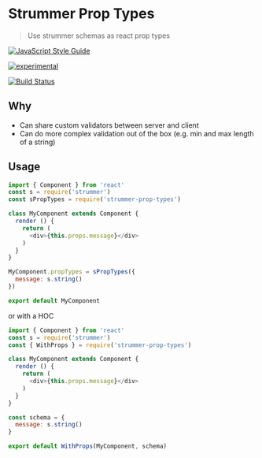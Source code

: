 # Strummer Prop Types

> Use strummer schemas as react prop types

[![JavaScript Style Guide](https://img.shields.io/badge/code_style-standard-brightgreen.svg)](https://standardjs.com)

[![experimental](http://badges.github.io/stability-badges/dist/experimental.svg)](http://github.com/badges/stability-badges)

[![Build Status](https://travis-ci.org/nguyenchr/strummer-prop-types.svg?branch=master)](https://travis-ci.org/nguyenchr/strummer-prop-types)

## Why

* Can share custom validators between server and client
* Can do more complex validation out of the box (e.g. min and max length of a string)

## Usage


```js
import { Component } from 'react'
const s = require('strummer')
const sPropTypes = require('strummer-prop-types')

class MyComponent extends Component {
  render () {
    return (
      <div>{this.props.message}</div>
    )
  }
}

MyComponent.propTypes = sPropTypes({
  message: s.string()
})

export default MyComponent
```

or with a HOC

```js
import { Component } from 'react'
const s = require('strummer')
const { WithProps } = require('strummer-prop-types')

class MyComponent extends Component {
  render () {
    return (
      <div>{this.props.message}</div>
    )
  }
}

const schema = {
  message: s.string()
}

export default WithProps(MyComponent, schema)
```